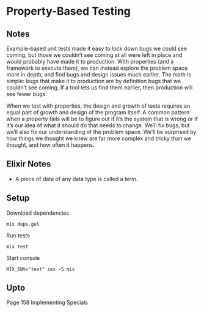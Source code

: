 # Property-Based Testing
## Notes
Example-based unit tests made it easy to lock down bugs we could see coming, but those we couldn’t see coming at all were left in place and would probably have made it to production. With properties (and a framework to execute them), we can instead explore the problem space more in depth, and find bugs and design issues much earlier. The math is simple: bugs that make it to production are by definition bugs that we couldn’t see coming. If a tool lets us find them earlier, then production will see fewer bugs.

When we test with properties, the design and growth of tests requires an equal part of growth and design of the program itself. A common pattern when a property fails will be to figure out if it’s the system that is wrong or if it’s our idea of what it should do that needs to change. We’ll fix bugs, but we’ll also fix our understanding of the problem space. We’ll be surprised by how things we thought we knew are far more complex and tricky than we thought, and how often it happens.

## Elixir Notes
* A piece of data of any data type is called a *term*.

## Setup
Download dependencies
```
mix deps.get
```

Run tests
```
mix test
```

Start console
```
MIX_ENV="test" iex -S mix
```


## Upto
Page 158
Implementing Specials
